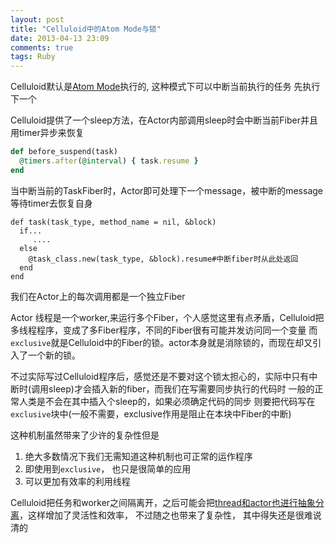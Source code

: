 ```yaml
---
layout: post
title: "Celluloid中的Atom Mode与锁"
date: 2013-04-13 23:09
comments: true
tags: Ruby
---
```

Celluloid默认是[Atom Mode](https://github.com/celluloid/celluloid/wiki/Glossary)执行的, 这种模式下可以中断当前执行的任务 先执行下一个

Celluloid提供了一个sleep方法，在Actor内部调用sleep时会中断当前Fiber并且用timer异步来恢复
```ruby
def before_suspend(task)
  @timers.after(@interval) { task.resume }
end
```
当中断当前的TaskFiber时，Actor即可处理下一个message，被中断的message等待timer去恢复自身
```
def task(task_type, method_name = nil, &block)
  if...
     ....
  else
    @task_class.new(task_type, &block).resume#中断fiber时从此处返回
  end
end
```

我们在Actor上的每次调用都是一个独立Fiber

Actor 线程是一个worker,来运行多个Fiber，个人感觉这里有点矛盾，Celluloid把多线程程序，变成了多Fiber程序，不同的Fiber很有可能并发访问同一个变量
而`exclusive`就是Celluloid中的Fiber的锁。actor本身就是消除锁的，而现在却又引入了一个新的锁。

不过实际写过Celluloid程序后，感觉还是不要对这个锁太担心的，实际中只有中断时(调用sleep)才会插入新的fiber，而我们在写需要同步执行的代码时 一般的正常人类是不会在其中插入个sleep的，如果必须确定代码的同步 则要把代码写在`exclusive`块中(一般不需要，exclusive作用是阻止在本块中Fiber的中断)

这种机制虽然带来了少许的复杂性但是

1. 绝大多数情况下我们无需知道这种机制也可正常的运作程序
2. 即使用到`exclusive`， 也只是很简单的应用
3. 可以更加有效率的利用线程

Celluloid把任务和worker之间隔离开，之后可能会把[thread和actor也进行抽象分离](https://github.com/celluloid/celluloid/wiki/GSoC-Ideas#executing-actors-in-a-thread-pool-ben-langfeld)，这样增加了灵活性和效率， 不过随之也带来了复杂性， 其中得失还是很难说清的

